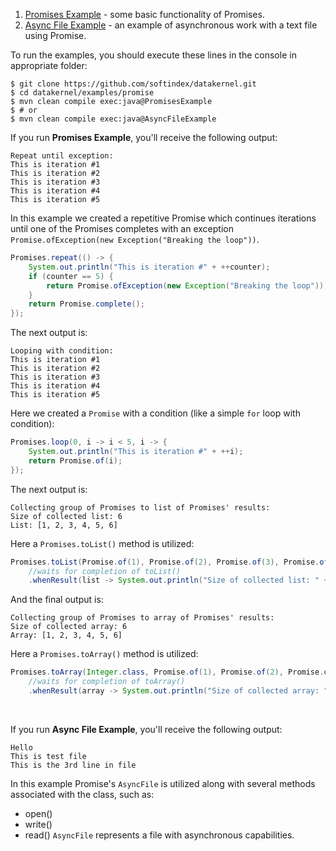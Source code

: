 1. [Promises Example](https://github.com/softindex/datakernel/blob/master/examples/promise/src/main/java/io/datakernel/examples/PromisesExample.java) - 
some basic functionality of Promises.
2. [Async File Example](https://github.com/softindex/datakernel/blob/master/examples/promise/src/main/java/io/datakernel/examples/AsyncFileExample.java) - 
an example of asynchronous work with a text file using Promise.

To run the examples, you should execute these lines in the console in appropriate folder:
```
$ git clone https://github.com/softindex/datakernel.git
$ cd datakernel/examples/promise
$ mvn clean compile exec:java@PromisesExample
$ # or
$ mvn clean compile exec:java@AsyncFileExample
```

If you run **Promises Example**, you'll receive the following output:
```
Repeat until exception:
This is iteration #1
This is iteration #2
This is iteration #3
This is iteration #4
This is iteration #5
```
In this example we created a repetitive Promise which continues iterations until one of the Promises completes with an 
exception `Promise.ofException(new Exception("Breaking the loop"))`.
```java
Promises.repeat(() -> {
	System.out.println("This is iteration #" + ++counter);
	if (counter == 5) {
		return Promise.ofException(new Exception("Breaking the loop"));
	}
	return Promise.complete();
});
```

The next output is:
```
Looping with condition:
This is iteration #1
This is iteration #2
This is iteration #3
This is iteration #4
This is iteration #5
```
Here we created a `Promise` with a condition (like a simple `for` loop with condition):
```java
Promises.loop(0, i -> i < 5, i -> {
	System.out.println("This is iteration #" + ++i);
	return Promise.of(i);
});
``` 

The next output is:
```
Collecting group of Promises to list of Promises' results:
Size of collected list: 6
List: [1, 2, 3, 4, 5, 6]
```
Here a `Promises.toList()` method is utilized:
```java
Promises.toList(Promise.of(1), Promise.of(2), Promise.of(3), Promise.of(4), Promise.of(5), Promise.of(6))
    //waits for completion of toList()
	.whenResult(list -> System.out.println("Size of collected list: " + list.size() + "\nList: " + list));

```

And the final output is:
```
Collecting group of Promises to array of Promises' results:
Size of collected array: 6
Array: [1, 2, 3, 4, 5, 6]
```
Here a `Promises.toArray()` method is utilized:
```java
Promises.toArray(Integer.class, Promise.of(1), Promise.of(2), Promise.of(3), Promise.of(4), Promise.of(5), Promise.of(6))
    //waits for completion of toArray()
    .whenResult(array -> System.out.println("Size of collected array: " + array.length + "\nArray: " + Arrays.toString(array)));
```

<br>

If you run **Async File Example**, you'll receive the following output:

```
Hello
This is test file
This is the 3rd line in file
```

In this example Promise's `AsyncFile` is utilized along with several methods associated with the class, such as:
* open()
* write()
* read()
`AsyncFile` represents a file with asynchronous capabilities.